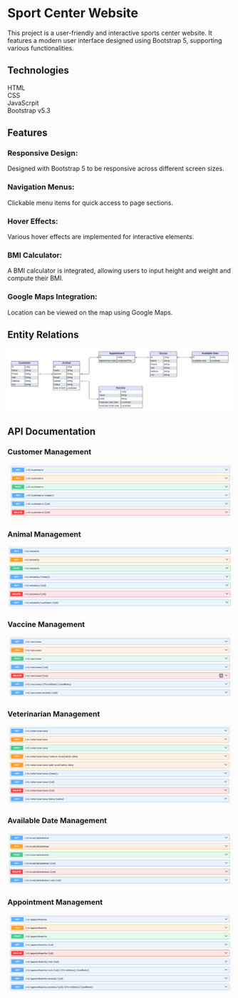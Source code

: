 # Sport Center Website
This project is a user-friendly and interactive sports center website. It features a modern user interface designed using Bootstrap 5, supporting various functionalities.

## Technologies
HTML<br>
CSS<br>
JavaScrpit<br>
Bootstrap v5.3<br>

## Features
### Responsive Design:
Designed with Bootstrap 5 to be responsive across different screen sizes.
### Navigation Menus:
Clickable menu items for quick access to page sections.
### Hover Effects:
Various hover effects are implemented for interactive elements.
### BMI Calculator:
A BMI calculator is integrated, allowing users to input height and weight and compute their BMI.
### Google Maps Integration:
Location can be viewed on the map using Google Maps.

## Entity Relations
![Örnek Görsel:](https://github.com/MuhammedAhmedDogan/VetManagementSystem/blob/master/pictures/VetUML.png)
## API Documentation

### Customer Management
![Örnek Görsel:](https://github.com/MuhammedAhmedDogan/VetManagementSystem/blob/master/pictures/customer_endpoints.png)
### Animal Management
![Örnek Görsel:](https://github.com/MuhammedAhmedDogan/VetManagementSystem/blob/master/pictures/animal_endpoints.png)
### Vaccine Management
![Örnek Görsel:](https://github.com/MuhammedAhmedDogan/VetManagementSystem/blob/master/pictures/vaccine_endpoints.png)
### Veterinarian Management
![Örnek Görsel:](https://github.com/MuhammedAhmedDogan/VetManagementSystem/blob/master/pictures/vet_endpoints.png)
### Available Date Management
![Örnek Görsel:](https://github.com/MuhammedAhmedDogan/VetManagementSystem/blob/master/pictures/available_date_endpoints.png)
### Appointment Management
![Örnek Görsel:](https://github.com/MuhammedAhmedDogan/VetManagementSystem/blob/master/pictures/appointment_endpoints.png)